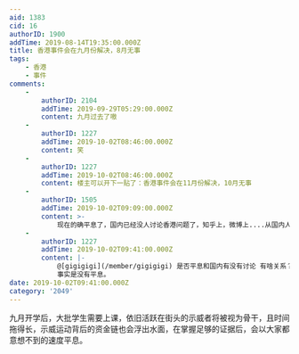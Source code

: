 ```yaml
---
aid: 1383
cid: 16
authorID: 1900
addTime: 2019-08-14T19:35:00.000Z
title: 香港事件会在九月份解决，8月无事
tags:
    - 香港
    - 事件
comments:
    -
        authorID: 2104
        addTime: 2019-09-29T05:29:00.000Z
        content: 九月过去了嗷
    -
        authorID: 1227
        addTime: 2019-10-02T08:46:00.000Z
        content: 笑
    -
        authorID: 1227
        addTime: 2019-10-02T08:46:00.000Z
        content: 楼主可以开下一贴了：香港事件会在11月份解决，10月无事
    -
        authorID: 1505
        addTime: 2019-10-02T09:09:00.000Z
        content: >-
            现在的确平息了，国内已经没人讨论香港问题了，知乎上，微博上....从国内人的视角看，香港已经没有任何新闻了，终究还是那个肥的拖瘦，瘦的拖死，这个战略真好，百试不爽。
    -
        authorID: 1227
        addTime: 2019-10-02T09:41:00.000Z
        content: |-
            @[gigigigi](/member/gigigigi) 是否平息和国内有没有讨论 有啥关系？  
            事实是没有平息。
date: 2019-10-02T09:41:00.000Z
category: '2049'
---
```


九月开学后，大批学生需要上课，依旧活跃在街头的示威者将被视为骨干，且时间拖得长，示威运动背后的资金链也会浮出水面，在掌握足够的证据后，会以大家都意想不到的速度平息。
